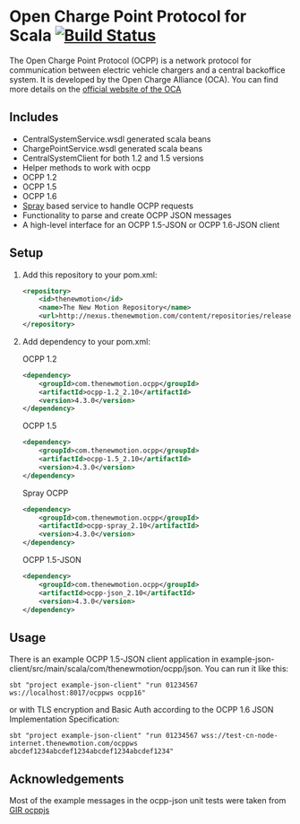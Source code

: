 # Open Charge Point Protocol for Scala [![Build Status](https://secure.travis-ci.org/thenewmotion/ocpp.png)](http://travis-ci.org/thenewmotion/ocpp)

The Open Charge Point Protocol (OCPP) is a network protocol for communication between electric vehicle chargers and a central backoffice system. It is developed by the Open Charge Alliance (OCA). You can find more details on the [official website of the OCA](http://openchargealliance.org/)

## Includes
* CentralSystemService.wsdl generated scala beans
* ChargePointService.wsdl generated scala beans
* CentralSystemClient for both 1.2 and 1.5 versions
* Helper methods to work with ocpp
* OCPP 1.2
* OCPP 1.5
* OCPP 1.6
* [Spray](http://spray.io) based service to handle OCPP requests
* Functionality to parse and create OCPP JSON messages
* A high-level interface for an OCPP 1.5-JSON or  OCPP 1.6-JSON client

## Setup

1. Add this repository to your pom.xml:
    ```xml
    <repository>
        <id>thenewmotion</id>
        <name>The New Motion Repository</name>
        <url>http://nexus.thenewmotion.com/content/repositories/releases-public</url>
    </repository>
    ```

2. Add dependency to your pom.xml:

    OCPP 1.2
    ```xml
    <dependency>
        <groupId>com.thenewmotion.ocpp</groupId>
        <artifactId>ocpp-1.2_2.10</artifactId>
        <version>4.3.0</version>
    </dependency>
    ```

    OCPP 1.5
    ```xml
    <dependency>
        <groupId>com.thenewmotion.ocpp</groupId>
        <artifactId>ocpp-1.5_2.10</artifactId>
        <version>4.3.0</version>
    </dependency>
    ```

    Spray OCPP
    ```xml
    <dependency>
        <groupId>com.thenewmotion.ocpp</groupId>
        <artifactId>ocpp-spray_2.10</artifactId>
        <version>4.3.0</version>
    </dependency>
    ```

    OCPP 1.5-JSON
    ```xml
    <dependency>
        <groupId>com.thenewmotion.ocpp</groupId>
        <artifactId>ocpp-json_2.10</artifactId>
        <version>4.3.0</version>
    </dependency>
    ```

## Usage

There is an example OCPP 1.5-JSON client application in example-json-client/src/main/scala/com/thenewmotion/ocpp/json. You can run it like this:

    sbt "project example-json-client" "run 01234567 ws://localhost:8017/ocppws ocpp16"

or with TLS encryption and Basic Auth according to the OCPP 1.6 JSON Implementation Specification:

    sbt "project example-json-client" "run 01234567 wss://test-cn-node-internet.thenewmotion.com/ocppws abcdef1234abcdef1234abcdef1234abcdef1234"

## Acknowledgements

Most of the example messages in the ocpp-json unit tests were taken from [GIR ocppjs](http://www.gir.fr/ocppjs/)
